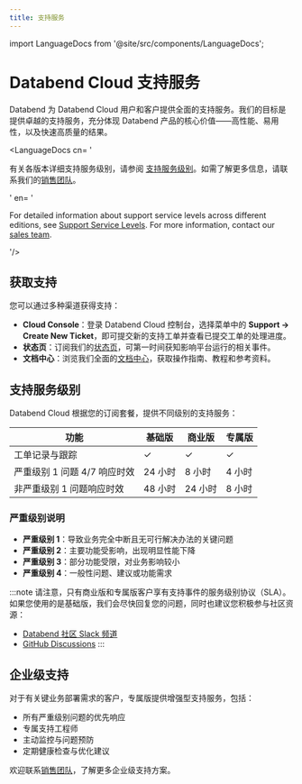 ```yaml
---
title: 支持服务
---
```


import LanguageDocs from '@site/src/components/LanguageDocs';

# Databend Cloud 支持服务

Databend 为 Databend Cloud 用户和客户提供全面的支持服务。我们的目标是提供卓越的支持服务，充分体现 Databend 产品的核心价值——高性能、易用性，以及快速高质量的结果。

<LanguageDocs
cn=
'

有关各版本详细支持服务级别，请参阅 [支持服务级别](#support-service-levels)。如需了解更多信息，请联系我们的[销售团队](https://www.databend.cn/contact-us/)。

'
en=
'

For detailed information about support service levels across different editions, see [Support Service Levels](#support-service-levels). For more information, contact our [sales team](https://www.databend.com/contact-us/).

'/>

## 获取支持

您可以通过多种渠道获得支持：

- **Cloud Console**：登录 Databend Cloud 控制台，选择菜单中的 **Support → Create New Ticket**，即可提交新的支持工单并查看已提交工单的处理进度。
- **状态页**：订阅我们的[状态页](https://status.databend.com)，可第一时间获知影响平台运行的相关事件。
- **文档中心**：浏览我们全面的[文档中心](https://docs.databend.com)，获取操作指南、教程和参考资料。

## 支持服务级别

Databend Cloud 根据您的订阅套餐，提供不同级别的支持服务：

| 功能 | 基础版 | 商业版 | 专属版 |
|---------|----------|----------|-----------|
| 工单记录与跟踪 | ✓ | ✓ | ✓ |
| 严重级别 1 问题 4/7 响应时效 | 24 小时 | 8 小时 | 4 小时 |
| 非严重级别 1 问题响应时效 | 48 小时 | 24 小时 | 8 小时 |

### 严重级别说明

- **严重级别 1**：导致业务完全中断且无可行解决办法的关键问题
- **严重级别 2**：主要功能受影响，出现明显性能下降
- **严重级别 3**：部分功能受限，对业务影响较小
- **严重级别 4**：一般性问题、建议或功能需求

:::note
请注意，只有商业版和专属版客户享有支持事件的服务级别协议（SLA）。如果您使用的是基础版，我们会尽快回复您的问题，同时也建议您积极参与社区资源：

- [Databend 社区 Slack 频道](https://link.databend.com/join-slack)
- [GitHub Discussions](https://github.com/datafuselabs/databend/discussions)
:::

## 企业级支持

对于有关键业务部署需求的客户，专属版提供增强型支持服务，包括：

- 所有严重级别问题的优先响应
- 专属支持工程师
- 主动监控与问题预防
- 定期健康检查与优化建议

欢迎联系[销售团队](https://www.databend.com/contact-us/)，了解更多企业级支持方案。